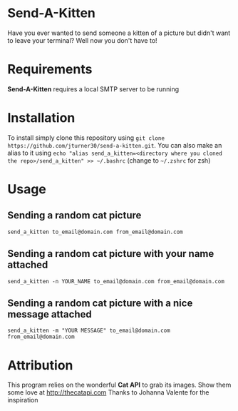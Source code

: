 # Send-A-Kitten
Have you ever wanted to send someone a kitten of a picture but didn't want to leave your terminal? Well now you don't have to!

# Requirements
**Send-A-Kitten** requires a local SMTP server to be running

# Installation
To install simply clone this repository using `git clone https://github.com/jturner30/send-a-kitten.git`. You can also make an alias to it using `echo "alias send_a_kitten=<directory where you cloned the repo>/send_a_kitten" >> ~/.bashrc` (change to `~/.zshrc` for zsh)

# Usage
## Sending a random cat picture
`send_a_kitten to_email@domain.com from_email@domain.com`
## Sending a random cat picture with your name attached
`send_a_kitten -n YOUR_NAME to_email@domain.com from_email@domain.com`
## Sending a random cat picture with a nice message attached
`send_a_kitten -m "YOUR MESSAGE" to_email@domain.com from_email@domain.com`

# Attribution
This program relies on the wonderful **Cat API** to grab its images. Show them some love at http://thecatapi.com
Thanks to Johanna Valente for the inspiration
